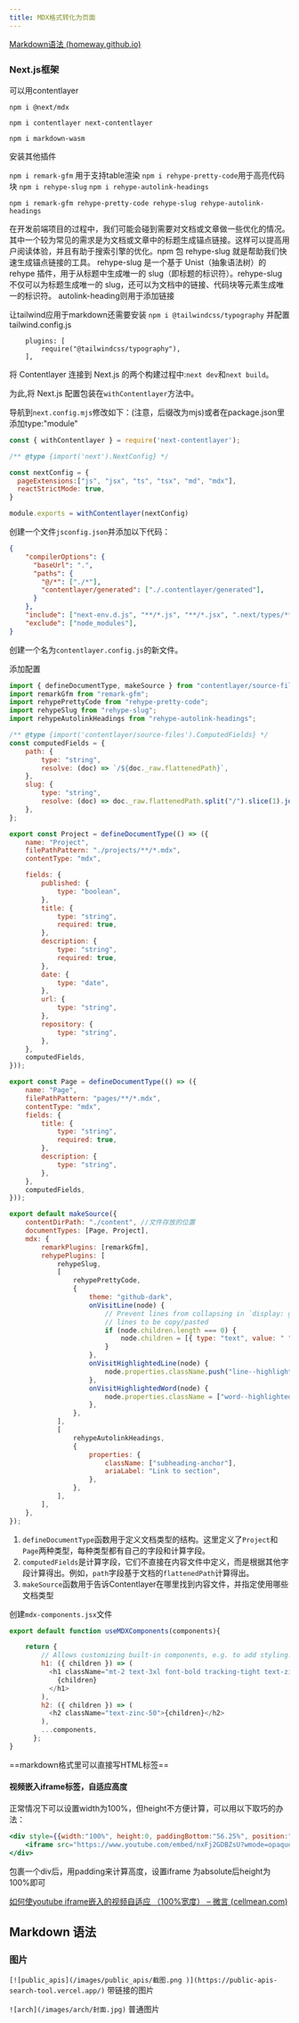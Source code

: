 ```yaml
---
title: MDX格式转化为页面
---
```


[Markdown语法 (homeway.github.io)](https://homeway.github.io/tutorial/markdown.html)
### Next.js框架

可以用contentlayer

`npm i @next/mdx`

`npm i contentlayer next-contentlayer`

`npm i markdown-wasm`


安装其他插件

`npm i remark-gfm` 用于支持table渲染
`npm i rehype-pretty-code`用于高亮代码块
`npm i rehype-slug`
`npm i rehype-autolink-headings`

`npm i remark-gfm rehype-pretty-code rehype-slug rehype-autolink-headings`

在开发前端项目的过程中，我们可能会碰到需要对文档或文章做一些优化的情况。其中一个较为常见的需求是为文档或文章中的标题生成锚点链接。这样可以提高用户阅读体验，并且有助于搜索引擎的优化。npm 包 rehype-slug 就是帮助我们快速生成锚点链接的工具。
rehype-slug 是一个基于 Unist（抽象语法树）的 rehype 插件，用于从标题中生成唯一的 slug（即标题的标识符）。rehype-slug 不仅可以为标题生成唯一的 slug，还可以为文档中的链接、代码块等元素生成唯一的标识符。
autolink-heading则用于添加链接

让tailwind应用于markdown还需要安装
`npm i @tailwindcss/typography`
并配置tailwind.config.js

```
	plugins: [
		require("@tailwindcss/typography"),
	],
```

将 Contentlayer 连接到 Next.js 的两个构建过程中:`next dev`和`next build`。

为此,将 Next.js 配置包装在`withContentlayer`方法中。

导航到`next.config.mjs`修改如下：(注意，后缀改为mjs)或者在package.json里添加type:"module"
```js
const { withContentlayer } = require('next-contentlayer');

/** @type {import('next').NextConfig} */

const nextConfig = {
  pageExtensions:["js", "jsx", "ts", "tsx", "md", "mdx"],
  reactStrictMode: true,
}

module.exports = withContentlayer(nextConfig)
```

创建一个文件`jsconfig.json`并添加以下代码：
```json
{
    "compilerOptions": {
      "baseUrl": ".",
      "paths": {
        "@/*": ["./*"],
        "contentlayer/generated": ["./.contentlayer/generated"],
      }
    },
    "include": ["next-env.d.js", "**/*.js", "**/*.jsx", ".next/types/**/*.js",".contentlayer/generated"],
    "exclude": ["node_modules"],
}
```

创建一个名为`contentlayer.config.js`的新文件。

添加配置
```js
import { defineDocumentType, makeSource } from "contentlayer/source-files";
import remarkGfm from "remark-gfm";
import rehypePrettyCode from "rehype-pretty-code";
import rehypeSlug from "rehype-slug";
import rehypeAutolinkHeadings from "rehype-autolink-headings";

/** @type {import('contentlayer/source-files').ComputedFields} */
const computedFields = {
	path: {
		type: "string",
		resolve: (doc) => `/${doc._raw.flattenedPath}`,
	},
	slug: {
		type: "string",
		resolve: (doc) => doc._raw.flattenedPath.split("/").slice(1).join("/"),
	},
};

export const Project = defineDocumentType(() => ({
	name: "Project",
	filePathPattern: "./projects/**/*.mdx",
	contentType: "mdx",

	fields: {
		published: {
			type: "boolean",
		},
		title: {
			type: "string",
			required: true,
		},
		description: {
			type: "string",
			required: true,
		},
		date: {
			type: "date",
		},
		url: {
			type: "string",
		},
		repository: {
			type: "string",
		},
	},
	computedFields,
}));

export const Page = defineDocumentType(() => ({
	name: "Page",
	filePathPattern: "pages/**/*.mdx",
	contentType: "mdx",
	fields: {
		title: {
			type: "string",
			required: true,
		},
		description: {
			type: "string",
		},
	},
	computedFields,
}));

export default makeSource({
	contentDirPath: "./content", //文件存放的位置
	documentTypes: [Page, Project],
	mdx: {
		remarkPlugins: [remarkGfm],
		rehypePlugins: [
			rehypeSlug,
			[
				rehypePrettyCode,
				{
					theme: "github-dark",
					onVisitLine(node) {
						// Prevent lines from collapsing in `display: grid` mode, and allow empty
						// lines to be copy/pasted
						if (node.children.length === 0) {
							node.children = [{ type: "text", value: " " }];
						}
					},
					onVisitHighlightedLine(node) {
						node.properties.className.push("line--highlighted");
					},
					onVisitHighlightedWord(node) {
						node.properties.className = ["word--highlighted"];
					},
				},
			],
			[
				rehypeAutolinkHeadings,
				{
					properties: {
						className: ["subheading-anchor"],
						ariaLabel: "Link to section",
					},
				},
			],
		],
	},
});
```
1. `defineDocumentType`函数用于定义文档类型的结构。这里定义了`Project`和`Page`两种类型，每种类型都有自己的字段和计算字段。
2. `computedFields`是计算字段，它们不直接在内容文件中定义，而是根据其他字段计算得出。例如，`path`字段基于文档的`flattenedPath`计算得出。
3. `makeSource`函数用于告诉Contentlayer在哪里找到内容文件，并指定使用哪些文档类型

创建`mdx-components.jsx`文件

```jsx
export default function useMDXComponents(components){

    return {
        // Allows customizing built-in components, e.g. to add styling.
        h1: ({ children }) => (
          <h1 className="mt-2 text-3xl font-bold tracking-tight text-zinc-100 md:text-center sm:text-4xl">
            {children}
          </h1>
        ),
        h2: ({ children }) => (
          <h2 className="text-zinc-50">{children}</h2>
        ),
        ...components,
      };
}
```


==markdown格式里可以直接写HTML标签==


#### 视频嵌入iframe标签，自适应高度
正常情况下可以设置width为100%，但height不方便计算，可以用以下取巧的办法：

```jsx
<div style={{width:"100%", height:0, paddingBottom:"56.25%", position:"relative", marginTop:"40px", marginBottom:"40px"}}>
    <iframe src="https://www.youtube.com/embed/nxFj2GDBZsU?wmode=opaque&amp;enablejsapi=1" frameBorder="0" allowFullScreen="" style={{width:"100%",height:"100%",position:"absolute",top:0,left:0}} />
</div>
```
包裹一个div后，用padding来计算高度，设置iframe 为absolute后height为100%即可

[如何使youtube iframe嵌入的视频自适应 （100%宽度） – 微言 (cellmean.com)](https://www.cellmean.com/%E5%A6%82%E4%BD%95%E4%BD%BFyoutube-iframe%E5%B5%8C%E5%85%A5%E7%9A%84%E8%A7%86%E9%A2%91%E8%87%AA%E9%80%82%E5%BA%94-%EF%BC%88100%E5%AE%BD%E5%BA%A6%EF%BC%89)


## Markdown 语法
### 图片

`[![public_apis](/images/public_apis/截图.png )](https://public-apis-search-tool.vercel.app/)`
带链接的图片

`![arch](/images/arch/封面.jpg)`
普通图片
